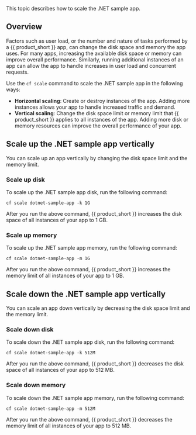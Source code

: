 This topic describes how to scale the .NET sample app.

## Overview

Factors such as user load, or the number and nature of tasks performed by a
{{ product_short }} app, can change the disk space and memory the app uses. For
many apps, increasing the available disk space or memory can improve overall
performance. Similarly, running additional instances of an app can allow the app
to handle increases in user load and concurrent requests.

Use the `cf scale` command to scale the .NET sample app in the following ways:

- **Horizontal scaling**: Create or destroy instances of the app. Adding more
instances allows your app to handle increased traffic and demand.
- **Vertical scaling**: Change the disk space limit or memory limit that
{{ product_short }} applies to all instances of the app. Adding more disk or
memory resources can improve the overall performance of your app.

## Scale up the .NET sample app vertically

You can scale up an app vertically by changing the disk space limit and the
memory limit.

### Scale up disk

To scale up the .NET sample app disk, run the following command:

``` shell
cf scale dotnet-sample-app -k 1G
```

After you run the above command, {{ product_short }} increases the disk space of
all instances of your app to 1&nbsp;GB.

### Scale up memory

To scale up the .NET sample app memory, run the following command:

``` shell
cf scale dotnet-sample-app -m 1G
```

After you run the above command, {{ product_short }} increases the memory limit of
all instances of your app to 1&nbsp;GB.

## Scale down the .NET sample app vertically

You can scale an app down vertically by decreasing the disk space limit and the
memory limit.

### Scale down disk

To scale down the .NET sample app disk, run the following command:

``` shell
cf scale dotnet-sample-app -k 512M
```

After you run the above command, {{ product_short }} decreases the disk space of
all instances of your app to 512&nbsp;MB.

### Scale down memory

To scale down the .NET sample app memory, run the following command:

``` shell
cf scale dotnet-sample-app -m 512M
```

After you run the above command, {{ product_short }} decreases the memory limit of
all instances of your app to 512&nbsp;MB.
